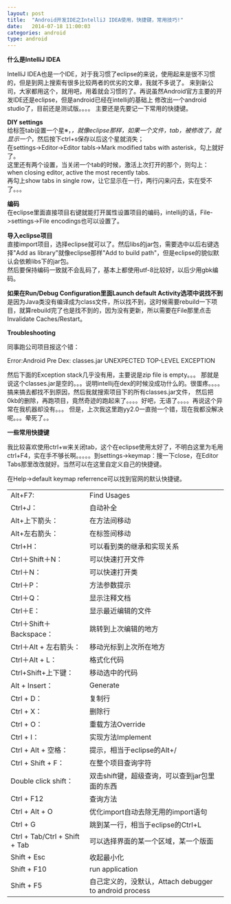 ```yaml
---
layout: post
title:  "Android开发IDE之IntelliJ IDEA使用，快捷键，常用技巧!"
date:   2014-07-18 11:00:03
categories: android
type: android
---
```


**什么是IntelliJ IDEA**

IntelliJ IDEA也是一个IDE，对于我习惯了eclipse的来说，使用起来是很不习惯的，但是到网上搜索有很多比较两者的优劣的文章，我就不多说了。
来到新公司，大家都用这个，就用吧，用着就会习惯的了。再说虽然Android官方主要的开发IDE还是eclipse，但是android已经在intellij的基础上
修改出一个android studio了，目前还是测试版。。。。
主要还是先要记一下常用的快捷键。

**DIY settings**  
给标签tab设置一个星※，*，就像eclipse那样，如果一个文件，tab，被修改了，就显示一个*，然后按下ctrl+s保存以后这个星就消失；  
在settings->Editor->Editor tabls->Mark modified tabs with asterisk，勾上就好了。  
这里还有两个设置，当关闭一个tab的时候，激活上次打开的那个，则勾上：when closing editor, active the most recently tabs.  
再勾上show tabs in single row，让它显示在一行，两行闪来闪去，实在受不了。。。

**编码**  
在eclipse里面直接项目右键就能打开属性设置项目的编码，intellij的话，File->settings->File encodings也可以设置了。

**导入eclipse项目**  
直接import项目，选择eclipse就可以了。然后libs的jar包，需要选中以后右键选择"Add as library"就像eclipse那样"Add to build path"，但是eclipse的貌似默认会依赖libs下的jar包。  
然后要保持编码一致就不会乱码了，基本上都使用utf-8比较好，以后少用gbk编码。

**如果在Run/Debug Configuration里面Launch default Activity选项中说找不到**  
是因为Java类没有编译成为class文件，所以找不到，这时候需要rebuild一下项目，就算rebuild完了也是找不到的，因为没有更新，所以需要在File那里点击Invalidate Caches/Restart。

**Troubleshooting**

同事跑公司项目报这个错：

Error:Android Pre Dex: classes.jar UNEXPECTED TOP-LEVEL EXCEPTION

然后下面的Exception stack几乎没有用，主要说是zip file is empty。。。
那就是说这个classes.jar是空的。。。说明intellij在dex的时候没成功什么的。很蛋疼。。。。搞来搞去都找不到原因，然后我就搜索项目下的所有classes.jar文件，
然后把0kb的删除，再跑项目，竟然奇迹的跑起来了。。。。好吧，无语了。。。。再说这个异常在我机器却没有。。。
但是，上次我这里跑yy2.0一直抛一个错，现在我都没解决呢。。。晕死了。。

**一些常用快捷键**

我比较喜欢使用ctrl+w来关闭tab，这个在eclipse使用太好了，不明白这里为毛用ctrl+F4，实在手不够长啊。。。。。到settings->keymap：搜一下close，在Editor Tabs那里改改就好。当然可以在这里自定义自己的快捷键。

在Help->default keymap referrence可以找到官网的默认快捷键。

<table>
	<tr>
		<td>Alt+F7:  </td>
		<td>Find Usages</td>
	</tr>
	<tr>
		<td>Ctrl+J： </td>
		<td>自动补全</td>
	</tr>
	<tr>
		<td>Alt+上下箭头： </td>
		<td>在方法间移动</td>
	</tr>
	<tr>
		<td>Alt+左右箭头：</td>
		<td>在标签间移动</td>
	</tr>
	<tr>
		<td>Ctrl+H： </td>
		<td>可以看到类的继承和实现关系</td>
	</tr>
	<tr>
		<td>Ctrl＋Shift＋N：</td>
		<td>可以快速打开文件</td>
	</tr>
	<tr>
		<td>Ctrl＋N：</td>
		<td>可以快速打开类</td>
	</tr>
	<tr>
		<td>Ctrl＋P：</td>
		<td>方法参数提示</td>
	</tr>
	<tr>
		<td>Ctrl＋Q：</td>
		<td>显示注释文档</td>
	</tr>
	<tr>
		<td>Ctrl＋E：</td>
		<td>显示最近编辑的文件</td>
	</tr>
	<tr>
		<td>Ctrl＋Shift＋Backspace：</td>
		<td>跳转到上次编辑的地方</td>
	</tr>
	<tr>
		<td>Ctrl＋Alt + 左右箭头：</td>
		<td>移动光标到上次所在地方</td>
	</tr>
	<tr>
		<td>Ctrl＋Alt + L：</td>
		<td>格式化代码</td>
	</tr>
	<tr>
		<td>Ctrl+Shift+上下键：</td>
		<td>移动选中的代码</td>
	</tr>
	<tr>
		<td>Alt + Insert：</td>
		<td>Generate</td>
	</tr>
	<tr>
		<td>Ctrl + D：</td>
		<td>复制行</td>
	</tr>
	<tr>
		<td>Ctrl + X：</td>
		<td>删除行</td>
	</tr>
	<tr>
		<td>Ctrl + O：</td>
		<td>重载方法Override</td>
	</tr>
	<tr>
		<td>Ctrl + I：</td>
		<td>实现方法Implement</td>
	</tr>
	<tr>
		<td>Ctrl + Alt + 空格：</td>
		<td>提示，相当于eclipse的Alt+/</td>
	</tr>
	<tr>
		<td>Ctrl + Shift + F：</td>
		<td>在整个项目查询字符</td>
	</tr>
	<tr>
		<td>Double click shift：</td>
		<td>双击shift键，超级查询，可以查到jar包里面的东西</td>
	</tr>
	<tr>
		<td>Ctrl + F12</td>
		<td>查询方法</td>
	</tr>
	<tr>
		<td>Ctrl + Alt + O</td>
		<td>优化import自动去除无用的import语句</td>
	</tr>
	<tr>
		<td>Ctrl + G</td>
		<td>跳到某一行，相当于eclipse的Ctrl+L</td>
	</tr>
	<tr>
		<td>Ctrl + Tab/Ctrl + Shift + Tab</td>
		<td>可以选择界面的某一个区域，某一个版面</td>
	</tr>
	<tr>
		<td>Shift + Esc</td>
		<td>收起最小化</td>
	</tr>
	<tr>
		<td>Shift + F10</td>
		<td>run application</td>
	</tr>
	<tr>
		<td>Shift + F5</td>
		<td>自己定义的，没默认，Attach debugger to android process</td>
	</tr>
</table>

 
